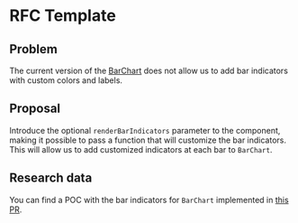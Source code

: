 # RFC Template

## Problem

The current version of the [BarChart]( https://picasso.toptal.net/?path=/story/picasso-charts-barchart--barchart#bar-indicator)
does not allow us to add bar indicators with custom colors and labels.

## Proposal

Introduce the optional `renderBarIndicators` parameter to the component, making it possible to pass a function that will customize the bar indicators.
This will allow us to add customized indicators at each bar to `BarChart`.

## Research data

You can find a POC with the bar indicators for `BarChart` implemented in [this PR](https://github.com/toptal/picasso/pull/3673).
